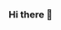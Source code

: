 ### Hi there 👋

<!--
**emsweetland/emsweetland** is a ✨ _special_ ✨ repository because its `README.md` (this file) appears on your GitHub profile.

Here are some ideas to get you started:


-I'm currently studying fullstack software development with the Mitchison cohort of Prime Digital Academy!
-Prime Academy teaches technical skills, along with soft skills, over a 20 week course. Our class graduates October 21st.
-I just wrapped up my solo project; A two week sprint, delivering a full CRUD, MVP version of my app, Moody.
-Check out my deployment on heroku: https://dry-bayou-45188.herokuapp.com/#/home
-I'm looking forward to my next two week sprint!
-After meeting with a client, I will work with a group to deliver a full stack app built to their specifications.

-Before coding, my background involved art, landscaping and customer service. Through these avenues, I've learned a lot about empathy, and how it really fuels connection. I like to consider people before getting to the product.

-I'm looking forward to collaborating with many people in the future!

-Linkedin: https://www.linkedin.com/in/em-sweetland/


-->
